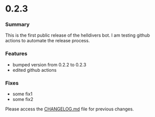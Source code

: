 # 0.2.3

### Summary

This is the first public release of the helldivers bot. I am testing github actions to automate the release process.

### Features

-   bumped version from 0.2.2 to 0.2.3
-   edited github actions

### Fixes

-   some fix1
-   some fix2

Please access the [CHANGELOG.md](https://github.com/elfensky/h1bot/blob/main/CHANGELOG.md) file for previous changes.
